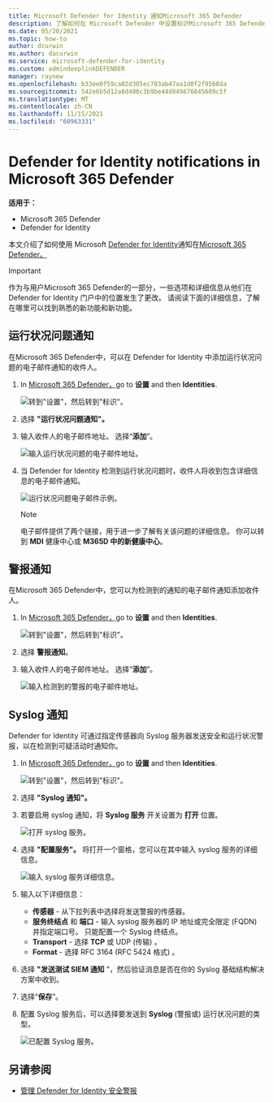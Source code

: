```yaml
---
title: Microsoft Defender for Identity 通知Microsoft 365 Defender
description: 了解如何在 Microsoft Defender 中设置标识Microsoft 365 Defender。
ms.date: 05/20/2021
ms.topic: how-to
author: dcurwin
ms.author: dacurwin
ms.service: microsoft-defender-for-identity
ms.custom: admindeeplinkDEFENDER
manager: raynew
ms.openlocfilehash: b33ee0f59ca02d305ec703ab47aa1d0f2f95b8da
ms.sourcegitcommit: 542e6b5d12a8d400c3b9be44d849676845609c5f
ms.translationtype: MT
ms.contentlocale: zh-CN
ms.lasthandoff: 11/15/2021
ms.locfileid: "60963331"
---
```

# <a name="defender-for-identity-notifications-in-microsoft-365-defender"></a>Defender for Identity notifications in Microsoft 365 Defender

**适用于：**

- Microsoft 365 Defender
- Defender for Identity

本文介绍了如何使用 Microsoft [Defender for Identity](/defender-for-identity)通知在[Microsoft 365 Defender。](/microsoft-365/security/defender/overview-security-center)

> [!IMPORTANT]
> 作为与用户Microsoft 365 Defender的一部分，一些选项和详细信息从他们在 Defender for Identity 门户中的位置发生了更改。 请阅读下面的详细信息，了解在哪里可以找到熟悉的新功能和新功能。

## <a name="health-issues-notifications"></a>运行状况问题通知

在Microsoft 365 Defender中，可以在 Defender for Identity 中添加运行状况问题的电子邮件通知的收件人。

1. In <a href="https://go.microsoft.com/fwlink/p/?linkid=2077139" target="_blank">Microsoft 365 Defender，</a>go to **设置** and then **Identities**.

    ![转到"设置"，然后转到"标识"。](../../media/defender-identity/settings-identities.png)

1. 选择 **"运行状况问题通知"。**

1. 输入收件人的电子邮件地址。 选择“**添加**”。

    ![输入运行状况问题的电子邮件地址。](../../media/defender-identity/health-email-recipient.png)

1. 当 Defender for Identity 检测到运行状况问题时，收件人将收到包含详细信息的电子邮件通知。

    ![运行状况问题电子邮件示例。](../../media/defender-identity/health-email.png)

    > [!NOTE]
    > 电子邮件提供了两个链接，用于进一步了解有关该问题的详细信息。 你可以转到 **MDI** 健康中心或 **M365D 中的新健康中心**。

## <a name="alert-notifications"></a>警报通知

在Microsoft 365 Defender中，您可以为检测到的通知的电子邮件通知添加收件人。

1. In <a href="https://go.microsoft.com/fwlink/p/?linkid=2077139" target="_blank">Microsoft 365 Defender，</a>go to **设置** and then **Identities**.

    ![转到"设置"，然后转到"标识"。](../../media/defender-identity/settings-identities.png)

1. 选择 **警报通知**。

1. 输入收件人的电子邮件地址。 选择“**添加**”。

    ![输入检测到的警报的电子邮件地址。](../../media/defender-identity/alert-email-recipient.png)

## <a name="syslog-notifications"></a>Syslog 通知

Defender for Identity 可通过指定传感器向 Syslog 服务器发送安全和运行状况警报，以在检测到可疑活动时通知你。

1. In <a href="https://go.microsoft.com/fwlink/p/?linkid=2077139" target="_blank">Microsoft 365 Defender，</a>go to **设置** and then **Identities**.

    ![转到"设置"，然后转到"标识"。](../../media/defender-identity/settings-identities.png)

1. 选择 **"Syslog 通知"。**

1. 若要启用 syslog 通知，将 **Syslog 服务** 开关设置为 **打开** 位置。

    ![打开 syslog 服务。](../../media/defender-identity/syslog-service.png)

1. 选择 **"配置服务"。** 将打开一个窗格，您可以在其中输入 syslog 服务的详细信息。

    ![输入 syslog 服务详细信息。](../../media/defender-identity/syslog-sensor.png)

1. 输入以下详细信息：

    - **传感器** - 从下拉列表中选择将发送警报的传感器。
    - **服务终结点** 和 **端口** - 输入 syslog 服务器的 IP 地址或完全限定 (FQDN) 并指定端口号。 只能配置一个 Syslog 终结点。
    - **Transport** - 选择 **TCP** 或 UDP (传输) 。
    - **Format** - 选择 RFC 3164 (RFC 5424 格式) 。

1. 选择 **"发送测试 SIEM 通知** "，然后验证消息是否在你的 Syslog 基础结构解决方案中收到。

1. 选择“**保存**”。

1. 配置 Syslog 服务后，可以选择要发送到 **Syslog** (警报或) 运行状况问题的类型。

    ![已配置 Syslog 服务。](../../media/defender-identity/syslog-configured.png)

## <a name="see-also"></a>另请参阅

- [管理 Defender for Identity 安全警报](manage-security-alerts.md)
